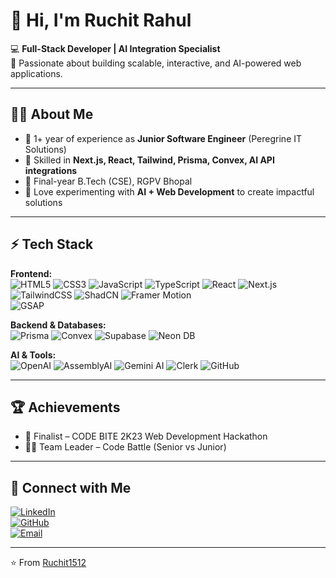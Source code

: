 # 👋 Hi, I'm Ruchit Rahul  

💻 **Full-Stack Developer | AI Integration Specialist**  
🚀 Passionate about building scalable, interactive, and AI-powered web applications.  

---

## 🧑‍💻 About Me  
- 🔹 1+ year of experience as **Junior Software Engineer** (Peregrine IT Solutions)  
- 🔹 Skilled in **Next.js, React, Tailwind, Prisma, Convex, AI API integrations**  
- 🔹 Final-year B.Tech (CSE), RGPV Bhopal  
- 🔹 Love experimenting with **AI + Web Development** to create impactful solutions  

---

## ⚡ Tech Stack  

**Frontend:**  
![HTML5](https://img.shields.io/badge/HTML5-E34F26?style=flat&logo=html5&logoColor=white) 
![CSS3](https://img.shields.io/badge/CSS3-1572B6?style=flat&logo=css3&logoColor=white) 
![JavaScript](https://img.shields.io/badge/JavaScript-323330?style=flat&logo=javascript&logoColor=f7df1e) 
![TypeScript](https://img.shields.io/badge/TypeScript-007ACC?style=flat&logo=typescript&logoColor=white) 
![React](https://img.shields.io/badge/React-20232A?style=flat&logo=react&logoColor=61dafb) 
![Next.js](https://img.shields.io/badge/Next.js-000000?style=flat&logo=next.js&logoColor=white)  
![TailwindCSS](https://img.shields.io/badge/Tailwind_CSS-38B2AC?style=flat&logo=tailwind-css&logoColor=white) 
![ShadCN](https://img.shields.io/badge/ShadCN_UI-black?style=flat) 
![Framer Motion](https://img.shields.io/badge/Framer_Motion-0055FF?style=flat&logo=framer&logoColor=white)  
![GSAP](https://img.shields.io/badge/GSAP-88CE02?style=flat&logo=greensock&logoColor=black)  

**Backend & Databases:**  
![Prisma](https://img.shields.io/badge/Prisma-2D3748?style=flat&logo=prisma&logoColor=white) 
![Convex](https://img.shields.io/badge/Convex-000000?style=flat) 
![Supabase](https://img.shields.io/badge/Supabase-3FCF8E?style=flat&logo=supabase&logoColor=white) 
![Neon DB](https://img.shields.io/badge/Neon_DB-00E599?style=flat)  

**AI & Tools:**  
![OpenAI](https://img.shields.io/badge/OpenAI-412991?style=flat&logo=openai&logoColor=white) 
![AssemblyAI](https://img.shields.io/badge/AssemblyAI-0F9D58?style=flat) 
![Gemini AI](https://img.shields.io/badge/Gemini_AI-4285F4?style=flat&logo=google&logoColor=white) 
![Clerk](https://img.shields.io/badge/Clerk-000000?style=flat) 
![GitHub](https://img.shields.io/badge/GitHub-181717?style=flat&logo=github&logoColor=white) 
  

---

## 🏆 Achievements  
- 🥇 Finalist – CODE BITE 2K23 Web Development Hackathon  
- 👨‍💻 Team Leader – Code Battle (Senior vs Junior)  

---
## 🔗 Connect with Me  
[![LinkedIn](https://img.shields.io/badge/LinkedIn-0077B5?style=flat&logo=linkedin&logoColor=white)](http://www.linkedin.com/in/ruchit-rahul)  
[![GitHub](https://img.shields.io/badge/GitHub-181717?style=flat&logo=github&logoColor=white)](https://github.com/Ruchit1512)  
[![Email](https://img.shields.io/badge/Email-D14836?style=flat&logo=gmail&logoColor=white)](mailto:ruchitrahul44@gmail.com)  

---
⭐️ From [Ruchit1512](https://github.com/Ruchit1512)
